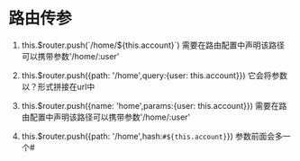 # 路由传参
1. this.$router.push(`/home/${this.account}`)
需要在路由配置中声明该路径可以携带参数'/home/:user'

2. this.$router.push({path: '/home',query:{user: this.account}})
它会将参数以？形式拼接在url中

3. this.$router.push({name: 'home',params:{user: this.account}})
需要在路由配置中声明该路径可以携带参数'/home/:user'

4. this.$router.push({path: '/home',hash:`#${this.account}`})
参数前面会多一个#